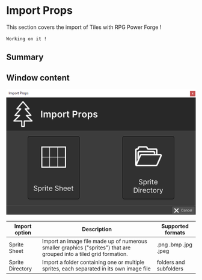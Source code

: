 # Import Props

This section covers the import of Tiles with RPG Power Forge !

```admonish warning title="🛠️"
Working on it !
```

## Summary

## Window content

![import_props_window.png](../../../../../../media/user_manual/assets_management/import_props/import_props_window.png)

Import option|Description|Supported formats
--------|--------|--------
Sprite Sheet|Import an image file made up of numerous smaller graphics ("sprites") that are grouped into a tiled grid formation.|.png .bmp .jpg .jpeg
Sprite Directory|Import a folder containing one or multiple sprites, each separated in its own image file|folders and subfolders
